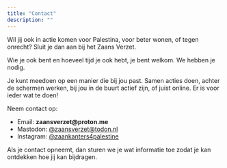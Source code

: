 ```yaml
---
title: "Contact"
description: ""
---
```


Wil jij ook in actie komen voor Palestina, voor beter wonen, of tegen onrecht? Sluit je dan aan bij het Zaans Verzet. 

Wie je ook bent en hoeveel tijd je ook hebt, je bent welkom. We hebben je nodig.

Je kunt meedoen op een manier die bij jou past. Samen acties doen, achter de schermen werken, bij jou in de buurt actief zijn, of juist online. Er is voor ieder wat te doen!

Neem contact op:

- Email: **zaans<!---->verzet<!--  -->@<!---->prot<!---->on<!--  -->.me**
- Mastodon: [@zaansverzet@todon.nl](https://todon.nl/@zaansverzet)
- Instagram: [@zaankanters4palestine](https://www.instagram.com/zaankanters4palestine/)

Als je contact opneemt, dan sturen we je wat informatie toe zodat je kan ontdekken hoe jij kan bijdragen.
